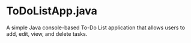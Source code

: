 # ToDoListApp.java
A simple Java console-based To-Do List application that allows users to add, edit, view, and delete tasks.
